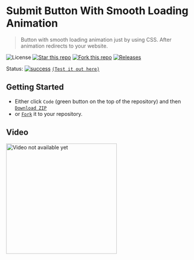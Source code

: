 # Submit Button With Smooth Loading Animation
> Button with smooth loading animation just by using CSS. After animation redirects to your website.

![License](https://img.shields.io/npm/l/css-star-rating.svg) 
[![Star this repo](https://badgen.net/github/stars/blank-yt/Submit-Button-With-Smooth-Loading-Animation)](https://github.com/blank-yt/Submit-Button-With-Smooth-Loading-Animation/stargazers/)
[![Fork this repo](https://badgen.net/github/forks/blank-yt/Submit-Button-With-Smooth-Loading-Animation)](https://github.com/blank-yt/Submit-Button-With-Smooth-Loading-Animation/fork/)
[![Releases](https://img.shields.io/github/downloads/blank-yt/Submit-Button-With-Smooth-Loading-Animation/total.svg)](https://github.com/blank-yt/Submit-Button-With-Smooth-Loading-Animation/archive/refs/tags/Release.zip)

Status: [![success](https://user-images.githubusercontent.com/100468888/208658036-514215da-7838-44a9-8468-3a37e7e73b13.png)](https://blanksite.eu/preview/f4dff9eb579baeca2e7dfd791eea057d6f9da98a/) [`(Test it out here)`](https://blanksite.eu/preview/f4dff9eb579baeca2e7dfd791eea057d6f9da98a/)

## Getting Started
- Either click `Code` (green button on the top of the repository) and then [`Download ZIP`](https://github.com/blank-yt/Submit-Button-With-Smooth-Loading-Animation/archive/refs/tags/Release.zip)
- or [`Fork`](https://github.com/blank-yt/Submit-Button-With-Smooth-Loading-Animation/fork) it to your repository.

## Video
<a href="https://www.youtube.com/watch?v=GnSX9NkuXa0"><img src="https://img.youtube.com/vi/GnSX9NkuXa0/maxresdefault.jpg" height="300" alt="Video not available yet"></a>
